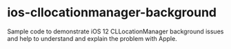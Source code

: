 # ios-cllocationmanager-background
Sample code to demonstrate iOS 12 CLLocationManager background issues and help to understand and explain the problem with Apple.


